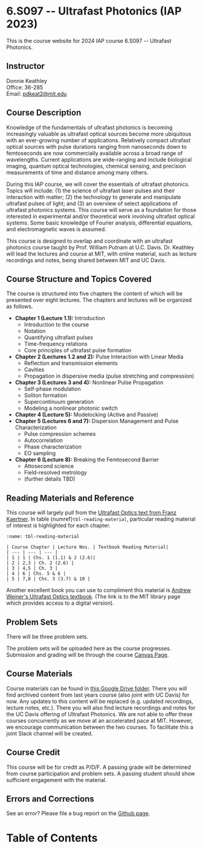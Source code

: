 # 6.S097 -- Ultrafast Photonics (IAP 2023)

This is the course website for 2024 IAP course 6.S097 -- Ultrafast Photonics.  

## Instructor

Donnie Keathley <br>
Office: 36-285 <br>
Email: pdkeat2@mit.edu

## Course Description

Knowledge of the fundamentals of ultrafast photonics is becoming increasingly valuable as ultrafast optical sources become more ubiquitous with an ever-growing number of applications. Relatively compact ultrafast optical sources with pulse durations ranging from nanoseconds down to femtoseconds are now commercially available across a broad range of wavelengths. Current applications are wide-ranging and include biological imaging, quantum optical technologies, chemical sensing, and precision measurements of time and distance among many others. 

During this IAP course, we will cover the essentials of ultrafast photonics. Topics will include: (1) the science of ultrafast laser pulses and their interaction with matter; (2) the technology to generate and manipulate ultrafast pulses of light; and (3) an overview of select applications of ultrafast photonics systems. This course will serve as a foundation for those interested in experimental and/or theoretical work involving ultrafast optical systems. Some basic knowledge of Fourier analysis, differential equations, and electromagnetic waves is assumed. 

This course is designed to overlap and coordinate with an ultrafast photonics course taught by Prof. William Putnam at U.C. Davis. Dr. Keathley will lead the lectures and course at MIT, with online material, such as lecture recordings and notes, being shared between MIT and UC Davis.

## Course Structure and Topics Covered

The course is structured into five chapters the content of which will be presented over eight lectures. The chapters and lectures will be organized as follows.

 - **Chapter 1 (Lecture 1.1):**  Introduction
     - Introduction to the course
     - Notation
     - Quantifying ultrafast pulses
     - Time-frequency relations
     - Core principles of ultrafast pulse formation
 - **Chapter 2 (Lectures 1.2 and 2):** Pulse Interaction with Linear Media
    - Reflection and transmission elements
    - Cavities
    - Propagation in dispersive media (pulse stretching and compression)
 - **Chapter 3 (Lectures 3 and 4):** Nonlinear Pulse Propagation
    - Self-phase modulation
    - Soliton formation
    - Supercontinuum generation
    - Modeling a nonlinear photonic switch
 - **Chapter 4 (Lecture 5):** Modelocking (Active and Passive)
 - **Chapter 5 (Lectures 6 and 7):** Dispersion Management and Pulse Characterization 
    - Pulse compression schemes
    - Autocorrelation 
    - Phase characterization
    - EO sampling
 - **Chapter 6 (Lecture 8):** Breaking the Femtosecond Barrier
    - Attosecond science
	- Field-resolved metrology
    - (further details TBD)
	

## Reading Materials and Reference

This course will largely pull from the [Ultrafast Optics text from Franz Kaertner](https://drive.google.com/file/d/1LIFzv88v01RSK6lNyIiJCTH1AmmgMbHD/view?usp=sharing).  In table {numref}`tbl-reading-material`, particular reading material of interest is highlighted for each chapter.

```{table} Course reading material.
:name: tbl-reading-material

| Course Chapter | Lecture Nos. | Textbook Reading Material| 
| --- | --- | --- |
| 1 | 1 | Chs. 1 (1.1) & 2 (2.6)|
| 2 | 2,3 | Ch. 2 (2.6) |
| 3 | 4,5 | Ch. 3 |
| 4 | 6 | Chs. 5 & 6 |
| 5 | 7,8 | Chs. 3 (3.7) & 10 |

```

Another excellent book you can use to compliment this material is [Andrew Weiner's Ultrafast Optics textbook](https://mit.primo.exlibrisgroup.com/discovery/fulldisplay?context=L&docid=alma990016692990106761&lang=en&search_scope=all&tab=all&vid=01MIT_INST:MIT). (The link is to the MIT library page which provides access to a digital version).

## Problem Sets

There will be three problem sets.  

The problem sets will be uploaded here as the course progresses.  Submission and grading will be through the course [Canvas Page](https://canvas.mit.edu/courses/24085).  

## Course Materials

Course materials can be found in [this Google Drive folder](https://drive.google.com/drive/folders/1PLPXFHaRfZv0kEO8l_J4AB7U0dIZcLFk?usp=share_link).  There you will find archived content from last years course (also joint with UC Davis) for now.  Any updates to this content will be replaced (e.g. updated recordings, lecture notes, etc.).  There you will also find lecture recordings and notes for the UC Davis offering of Ultrafast Photonics.  We are not able to offer these courses concurrently as we move at an accelerated pace at MIT.  However, we encourage communication between the two courses.  To facilitate this a joint Slack channel will be created.  

## Course Credit

This course will be for credit as P/D/F.  A passing grade will be determined from course participation and problem sets.  A passing student should show sufficient engagement with the material.  

## Errors and Corrections

See an error?  Please file a bug report on the [Github page](https://github.com/dkeathley/JPyBook-6.S097-IAP-Ultrafast-Photonics-Text).  

# Table of Contents

```{tableofcontents}
```
